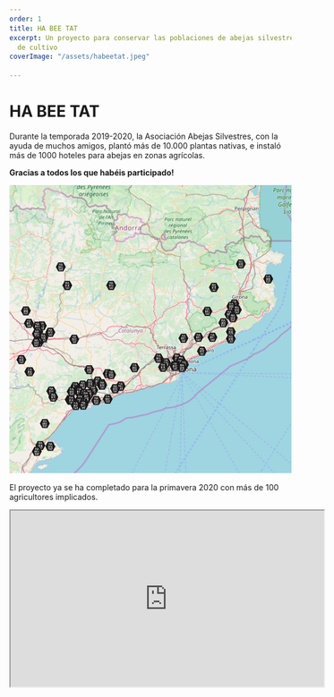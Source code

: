 ```yaml
---
order: 1
title: HA BEE TAT
excerpt: Un proyecto para conservar las poblaciones de abejas silvestres en los campos
  de cultivo
coverImage: "/assets/habeetat.jpeg"

---
```

# HA BEE TAT

Durante la temporada 2019-2020, la Asociación Abejas Silvestres, con la ayuda de muchos amigos, plantó más de 10.000 plantas nativas, e instaló más de 1000 hoteles para abejas en zonas agrícolas.

**Gracias a todos los que habéis participado!**

**![Mapa](/assets/map-habeetat.png "Mapa de las fincas que han participado")**

<p class="text-center">El proyecto ya se ha completado para la primavera 2020 con más de 100 agricultores implicados.</p>  

<div class="flex justify-center">
  <iframe width="560" height="315" src="https://www.youtube.com/embed/Mw720c8MKVI" frameborder="1" allow="accelerometer; autoplay; encrypted-media; gyroscope; picture-in-picture" allowfullscreen></iframe>
</div>